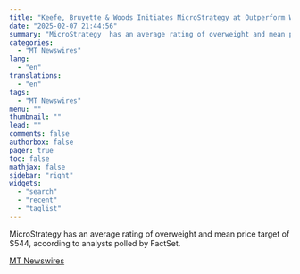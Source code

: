 ```yaml
---
title: "Keefe, Bruyette & Woods Initiates MicroStrategy at Outperform With $560 Price Target"
date: "2025-02-07 21:44:56"
summary: "MicroStrategy  has an average rating of overweight and mean price target of $544, according to analysts polled by FactSet."
categories:
  - "MT Newswires"
lang:
  - "en"
translations:
  - "en"
tags:
  - "MT Newswires"
menu: ""
thumbnail: ""
lead: ""
comments: false
authorbox: false
pager: true
toc: false
mathjax: false
sidebar: "right"
widgets:
  - "search"
  - "recent"
  - "taglist"
---
```


MicroStrategy has an average rating of overweight and mean price target of $544, according to analysts polled by FactSet.

[MT Newswires](https://www.tradingview.com/news/mtnewswires.com:20250207:A3312508:0/)
